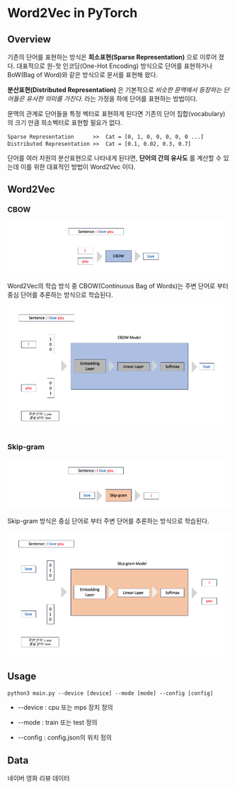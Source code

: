 # Word2Vec in PyTorch

## Overview

기존의 단어를 표현하는 방식은 **희소표현(Sparse Representation)** 으로 이루어 졌다. 대표적으로 원-핫 인코딩(One-Hot Encoding) 방식으로 단어를 표현하거나 BoW(Bag of Word)와 같은 방식으로 문서를 표현해 왔다.

**분산표현(Distributed Representation)** 은 기본적으로 *비슷한 문맥에서 등장하는 단어들은 유사한 의미를 가진다.* 라는 가정을 하에 단어를 표현하는 방법이다.

문맥의 관계로 단어들을 특정 벡터로 표현하게 된다면 기존의 단어 집합(vocabulary)의 크기 만큼 희소벡터로 표현할 필요가 없다.

```
Sparse Representation      >>  Cat = [0, 1, 0, 0, 0, 0, 0 ...]
Distributed Representation >>  Cat = [0.1, 0.02, 0.3, 0.7]
```

단어를 여러 차원의 분산표현으로 나타내게 된다면, **단어의 간의 유사도** 를 계산할 수 있는데 이를 위한 대표적인 방법이 Word2Vec 이다.

## Word2Vec


### CBOW

<img src='docs/cbow-over.png'>

<br>

Word2Vec의 학습 방식 중 CBOW(Continuous Bag of Words)는 주변 단어로 부터 중심 단어를 추론하는 방식으로 학습된다.

<img src='docs/cbow.png'>


### Skip-gram

<img src='docs/skip-over.png'>

<br>

Skip-gram 방식은 중심 단어로 부터 주변 단어를 추론하는 방식으로 학습된다.

<img src='docs/skip-gram.png'>

## Usage

```
python3 main.py --device [device] --mode [mode] --config [config]
```

- --device : cpu 또는 mps 장치 정의

- --mode : train 또는 test 정의

- --config : config.json의 위치 정의

## Data

네이버 영화 리뷰 데이터